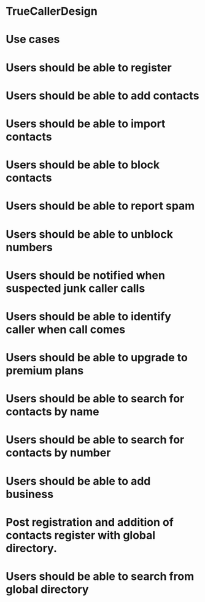 # TrueCallerDesign
# Use cases
# Users should be able to register
# Users should be able to add contacts
# Users should be able to import contacts
# Users should be able to block contacts
# Users should be able to report spam
# Users should be able to unblock numbers
# Users should be notified when suspected junk caller calls
# Users should be able to identify caller when call comes
# Users should be able to upgrade to premium plans
# Users should be able to search for contacts by name
# Users should be able to search for contacts by number
# Users should be able to add business
# Post registration and addition of contacts register with global directory.
# Users should be able to search from global directory

